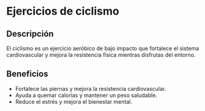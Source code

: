 # Ejercicios de ciclismo
## Descripción
El ciclismo es un ejercicio aeróbico de bajo impacto que fortalece el sistema cardiovascular y mejora la resistencia física mientras disfrutas del entorno.

## Beneficios
- Fortalece las piernas y mejora la resistencia cardiovascular.
- Ayuda a quemar calorías y mantener un peso saludable.
- Reduce el estrés y mejora el bienestar mental.
